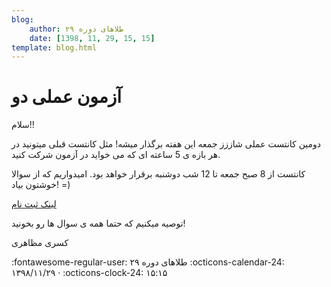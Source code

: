 ```yaml
---
blog:
    author: طلاهای دوره ۲۹
    date: [1398, 11, 29, 15, 15]
template: blog.html
---
```

# آزمون عملی دو

<div class="cnt">
<p>سلام!!</p>

<p>دومین کانتست عملی شاززز جمعه این هفته برگذار میشه! مثل کانتست قبلی میتونید در هر بازه ی 5 ساعته ای که می خواید در آزمون شرکت کنید.</p>

<p>کانتست از 8 صبح جمعه تا 12 شب دوشنبه برقرار خواهد بود. امیدواریم که از سوالا خوشتون بیاد! =)</p>

<p><a href="http://188.40.166.162:8000/">لینک ثبت نام</a></p>

<p>توصیه میکنیم که حتما همه ی سوال ها رو بخونید!</p>

<p>کسری مظاهری</p>
</div>

<div class="blog-info" markdown>
<span class="blog-author">
:fontawesome-regular-user: طلاهای دوره ۲۹
</span>
<span class="blog-date">
:octicons-calendar-24: ۱۳۹۸/۱۱/۲۹ · :octicons-clock-24: ۱۵:۱۵
</span>
</div>

